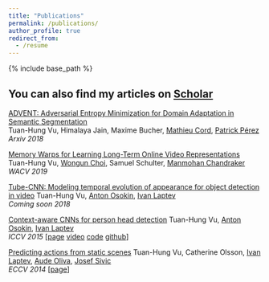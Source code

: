 ```yaml
---
title: "Publications"
permalink: /publications/
author_profile: true
redirect_from:
  - /resume
---
```


{% include base_path %}

## You can also find my articles on [Scholar](https://scholar.google.com/citations?user=QIHrPZQAAAAJ&hl=en)

[ADVENT: Adversarial Entropy Minimization for Domain Adaptation in Semantic Segmentation](https://arxiv.org/abs/1811.12833)  
Tuan-Hung Vu, Himalaya Jain, Maxime Bucher, [Mathieu Cord](http://webia.lip6.fr/~cord), [Patrick Pérez](https://ptrckprz.github.io)
*Arxiv 2018*

[Memory Warps for Learning Long-Term Online Video Representations](https://arxiv.org/abs/1803.10861)  
Tuan-Hung Vu, [Wongun Choi](http://www-personal.umich.edu/~wgchoi), Samuel Schulter, [Manmohan Chandraker](http://cseweb.ucsd.edu/~mkchandraker)  
*WACV 2019*

[Tube-CNN: Modeling temporal evolution of appearance for object detection in video]()
Tuan-Hung Vu, [Anton Osokin](https://aosokin.github.io), [Ivan Laptev](https://www.di.ens.fr/~laptev)  
*Coming soon 2018*

[Context-aware CNNs for person head detection](https://arxiv.org/abs/1511.07917)
Tuan-Hung Vu, [Anton Osokin](https://aosokin.github.io), [Ivan Laptev](https://www.di.ens.fr/~laptev)  
*ICCV 2015* [[page](https://www.di.ens.fr/willow/research/headdetection/) [video](https://www.youtube.com/watch?v=1hskQb_ZKCo) [code](https://www.di.ens.fr/willow/research/headdetection/release/cnn_head_detection.zip) [github](https://github.com/aosokin/cnn_head_detection)]

[Predicting actions from static scenes](https://www.di.ens.fr/willow/research/actionsfromscenes/paper/eccv14_actionsfromscenes.pdf)
Tuan-Hung Vu, Catherine Olsson, [Ivan Laptev](https://www.di.ens.fr/~laptev), [Aude Oliva](http://cvcl.mit.edu/audeoliva.html), [Josef Sivic](https://www.di.ens.fr/~josef)  
*ECCV 2014* [[page](https://www.di.ens.fr/willow/research/actionsfromscenes/)]